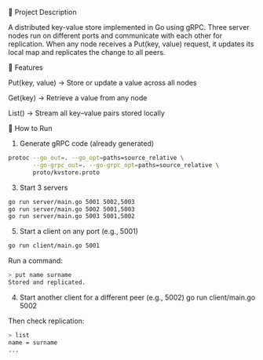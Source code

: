 🧩 Project Description

A distributed key-value store implemented in Go using gRPC.
Three server nodes run on different ports and communicate with each other for replication.
When any node receives a Put(key, value) request, it updates its local map and replicates the change to all peers.

🔧 Features

Put(key, value) → Store or update a value across all nodes

Get(key) → Retrieve a value from any node

List() → Stream all key–value pairs stored locally

🚀 How to Run
1. Generate gRPC code (already generated)
```bash
protoc --go_out=. --go_opt=paths=source_relative \
       --go-grpc_out=. --go-grpc_opt=paths=source_relative \
       proto/kvstore.proto
```
3. Start 3 servers
```bash
go run server/main.go 5001 5002,5003
go run server/main.go 5002 5001,5003
go run server/main.go 5003 5001,5002
```
5. Start a client on any port (e.g., 5001)
```bash
go run client/main.go 5001
```

Run a command:

```bash
> put name surname
Stored and replicated.
```

4. Start another client for a different peer (e.g., 5002)
go run client/main.go 5002


Then check replication:

```bash
> list
name = surname
...
```

